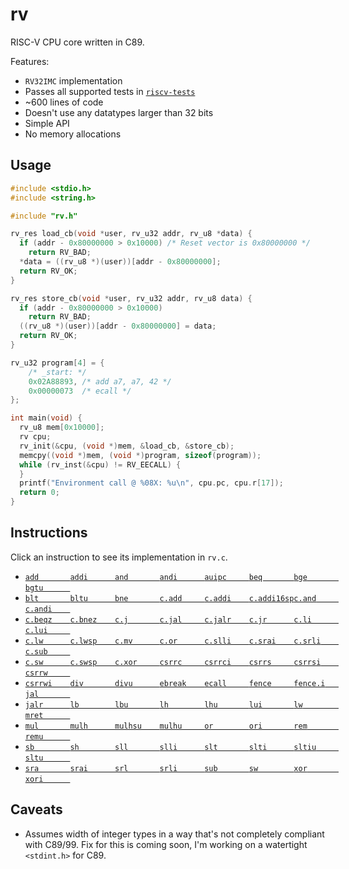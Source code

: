 # rv

RISC-V CPU core written in C89.

Features:
- `RV32IMC` implementation
- Passes all supported tests in [`riscv-tests`](https://github.com/riscv/riscv-tests)
- ~600 lines of code
- Doesn't use any datatypes larger than 32 bits
- Simple API
- No memory allocations

## Usage

```c
#include <stdio.h>
#include <string.h>

#include "rv.h"

rv_res load_cb(void *user, rv_u32 addr, rv_u8 *data) {
  if (addr - 0x80000000 > 0x10000) /* Reset vector is 0x80000000 */
    return RV_BAD;
  *data = ((rv_u8 *)(user))[addr - 0x80000000];
  return RV_OK;
}

rv_res store_cb(void *user, rv_u32 addr, rv_u8 data) {
  if (addr - 0x80000000 > 0x10000)
    return RV_BAD;
  ((rv_u8 *)(user))[addr - 0x80000000] = data;
  return RV_OK;
}

rv_u32 program[4] = {
    /* _start: */
    0x02A88893, /* add a7, a7, 42 */
    0x00000073  /* ecall */
};

int main(void) {
  rv_u8 mem[0x10000];
  rv cpu;
  rv_init(&cpu, (void *)mem, &load_cb, &store_cb);
  memcpy((void *)mem, (void *)program, sizeof(program));
  while (rv_inst(&cpu) != RV_EECALL) {
  }
  printf("Environment call @ %08X: %u\n", cpu.pc, cpu.r[17]);
  return 0;
}
```

## Instructions

Click an instruction to see its implementation in `rv.c`.

- [`add       `](rv.c#L417)[`addi      `](rv.c#L417)[`and       `](rv.c#L431)[`andi      `](rv.c#L431)[`auipc     `](rv.c#L503)[`beq       `](rv.c#L373)[`bge       `](rv.c#L376)[`bgtu      `](rv.c#L378)
- [`blt       `](rv.c#L375)[`bltu      `](rv.c#L377)[`bne       `](rv.c#L374)[`c.add     `](rv.c#L294)[`c.addi    `](rv.c#L235)[`c.addi16sp`](rv.c#L242)[`c.and     `](rv.c#L263)[`c.andi    `](rv.c#L254)
- [`c.beqz    `](rv.c#L273)[`c.bnez    `](rv.c#L275)[`c.j       `](rv.c#L271)[`c.jal     `](rv.c#L237)[`c.jalr    `](rv.c#L291)[`c.jr      `](rv.c#L286)[`c.li      `](rv.c#L239)[`c.lui     `](rv.c#L244)
- [`c.lw      `](rv.c#L227)[`c.lwsp    `](rv.c#L283)[`c.mv      `](rv.c#L288)[`c.or      `](rv.c#L261)[`c.slli    `](rv.c#L281)[`c.srai    `](rv.c#L252)[`c.srli    `](rv.c#L250)[`c.sub     `](rv.c#L257)
- [`c.sw      `](rv.c#L229)[`c.swsp    `](rv.c#L296)[`c.xor     `](rv.c#L259)[`csrrc     `](rv.c#L479)[`csrrci    `](rv.c#L479)[`csrrs     `](rv.c#L473)[`csrrsi    `](rv.c#L473)[`csrrw     `](rv.c#L464)
- [`csrrwi    `](rv.c#L464)[`div       `](rv.c#L449)[`divu      `](rv.c#L451)[`ebreak    `](rv.c#L492)[`ecall     `](rv.c#L489)[`fence     `](rv.c#L395)[`fence.i   `](rv.c#L399)[`jal       `](rv.c#L403)
- [`jalr      `](rv.c#L388)[`lb        `](rv.c#L328)[`lbu       `](rv.c#L336)[`lh        `](rv.c#L331)[`lhu       `](rv.c#L339)[`lui       `](rv.c#L505)[`lw        `](rv.c#L334)[`mret      `](rv.c#L487)
- [`mul       `](rv.c#L436)[`mulh      `](rv.c#L436)[`mulhsu    `](rv.c#L436)[`mulhu     `](rv.c#L436)[`or        `](rv.c#L429)[`ori       `](rv.c#L429)[`rem       `](rv.c#L453)[`remu      `](rv.c#L455)
- [`sb        `](rv.c#L357)[`sh        `](rv.c#L359)[`sll       `](rv.c#L419)[`slli      `](rv.c#L419)[`slt       `](rv.c#L421)[`slti      `](rv.c#L421)[`sltiu     `](rv.c#L423)[`sltu      `](rv.c#L423)
- [`sra       `](rv.c#L427)[`srai      `](rv.c#L427)[`srl       `](rv.c#L427)[`srli      `](rv.c#L427)[`sub       `](rv.c#L417)[`sw        `](rv.c#L361)[`xor       `](rv.c#L425)[`xori      `](rv.c#L425)

## Caveats

- Assumes width of integer types in a way that's not completely compliant with C89/99. Fix for this is coming soon, I'm working on a watertight `<stdint.h>` for C89.
